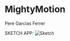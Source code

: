 # MightyMotion
Pere Garcias Ferrer

SKETCH APP: 
![Sketch](https://drive.google.com/uc?export=view&id=1Cj3Id0aTmWiQg3vAJ9KrTaCIR18vJq1A)


